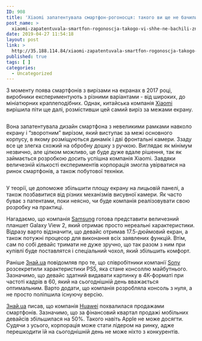 ```yaml
---
ID: 908
title: 'Xiaomi запатентувала смартфон-рогоносця: такого ви ще не бачили &#8212; Znaj.ua'
post_name: >
  xiaomi-zapatentuvala-smartfon-rogonoscja-takogo-vi-shhe-ne-bachili-znaj-ua
date: 2019-04-27 11:54:18
layout: post
link: >
  http://35.188.114.84/xiaomi-zapatentuvala-smartfon-rogonoscja-takogo-vi-shhe-ne-bachili-znaj-ua/
published: true
tags: [ ]
categories:
  - Uncategorized
---
```

 <p dir="ltr">З моменту поява смартфонів з вирізами на екранах в 2017 році, виробники експериментують з різними варіантами - від широких, до мініатюрних краплеподібних. Однак, китайська компанія <a href="https://znaj.ua/ru/techno/228384-huawei-zvinuvatili-u-stezhenni-za-vlasnikami-huawei-p30">Xiaomi</a> вирішила піти ще далі, розмістивши цей самий виріз за межами екрану.</p>
<div class="responsive-image"> <img data-src="https://znaj.ua/crops/c24a65/620x0/1/0/2019/04/25/SQPWJCnb03h2N4Brx5lkrCInCYTXl6Iqm2ZCEqvX.png" alt class="lazy-image"></div> <p dir="ltr">Вона запатентувала дизайн смартфона з невеликими рамками навколо екрану і “зворотним” вирізом, який виступає за межі основного корпусу, в якому розміщуються динамік і дві фронтальні камери. Ззаду все це злегка схожий на обробну дошку з ручкою. Виглядає як мінімум незвично, але цілком можливо, це буде дуже вдале рішення, так як займається розробкою досить успішна компанія Xiaomi. Завдяки величезній кількості експериментів корпорація змогла увірватися на ринок смартфонів, а також побутової техніки.</p>
<div class="responsive-image"> <img data-src="https://znaj.ua/crops/afb808/620x0/1/0/2019/04/25/nJFuzc5791mnb4nNxVRDDohgJ4qwRw83jBAuFlPm.jpeg" alt class="lazy-image"></div> <p dir="ltr">У теорії, це допоможе збільшити площу екрану на лицьовій панелі, а також позбавитися від різних механізмів висувної камери. Як часто буває з патентами, поки неясно, чи буде компанія реалізовувати свою розробку на практиці.<strong id="docs-internal-guid-11438fd0-7fff-1b47-1daa-c1f8dc17e706"></strong></p>
<p dir="ltr">Нагадаємо, що компанія <a href="https://znaj.ua/ru/techno/228402-renderi-naybilshogo-plansheta-samsung-galaxy-view-2-zlili-v-merezhu-foto">Samsung</a> готова представити величезний планшет Galaxy View 2, який отримає просто нереальні характеристики. Відразу варто відзначити, що девайс отримав 17.5-дюймовий екран, а також потужні процесор для виконання всіх заявлених функцій. Втім, сам по собі девайс тримати не дуже зручно, що так разом з ним при купівлі буде поставлятся і спеціальний чохол, який збільшить комфорт.</p>
<p dir="ltr">Раніше <a href="https://znaj.ua/ru">Знай.uа</a> повідомляв про те, що співробітники компанії <a href="https://znaj.ua/ru/techno/228368-sony-ps5-rozkrito-harakteristiki-konsoli-maybutnogo">Sony</a> розсекретили характеристики PS5, яка стане консоллю майбутнього. Зазначимо, що девайс здатний видавати картинку в 4К-форматі при частоті кадрів в 60, який на сьогоднішній день вважається оптимальним. Варто додати, що компанія розробляла консоль з нуля, а не просто поліпшила існуючу версію.</p>
<p dir="ltr"><a href="https://znaj.ua/ru">Знай.uа</a> писав, що компанія <a href="https://znaj.ua/ru/techno/228398-huawei-pohvalilasya-prodazhami-smartfoniv-i-ce-tilki-pochatok">Huawei</a> похвалилася продажами смартфонів. Зазначимо, що за фінансовий квартал продажі мобільних девайсів збільшилася на 50%. Такого навіть Apple не може досягти. Судячи з усього, корпорація може стати лідером на ринку, адже перешкодити їй на сьогоднішній день не може ніхто з конкурентів.</p> 